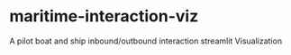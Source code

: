 # maritime-interaction-viz
A pilot boat and ship inbound/outbound interaction streamlit Visualization
